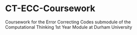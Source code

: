 # CT-ECC-Coursework
Coursework for the Error Correcting Codes submodule of the Computational Thinking 1st Year Module at Durham University 
